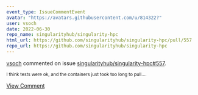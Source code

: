 ```yaml
---
event_type: IssueCommentEvent
avatar: "https://avatars.githubusercontent.com/u/814322?"
user: vsoch
date: 2022-06-30
repo_name: singularityhub/singularity-hpc
html_url: https://github.com/singularityhub/singularity-hpc/pull/557
repo_url: https://github.com/singularityhub/singularity-hpc
---
```


<a href='https://github.com/vsoch' target='_blank'>vsoch</a> commented on issue <a href='https://github.com/singularityhub/singularity-hpc/pull/557' target='_blank'>singularityhub/singularity-hpc#557</a>.

<small>I think tests were ok, and the containers just took too long to pull....</small>

<a href='https://github.com/singularityhub/singularity-hpc/pull/557' target='_blank'>View Comment</a>